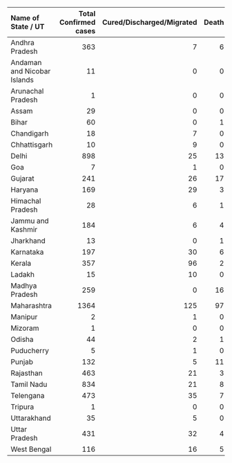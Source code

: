 | Name of State / UT          |   Total Confirmed cases |   Cured/Discharged/Migrated |   Death |
|:----------------------------|------------------------:|----------------------------:|--------:|
| Andhra Pradesh              |                     363 |                           7 |       6 |
| Andaman and Nicobar Islands |                      11 |                           0 |       0 |
| Arunachal Pradesh           |                       1 |                           0 |       0 |
| Assam                       |                      29 |                           0 |       0 |
| Bihar                       |                      60 |                           0 |       1 |
| Chandigarh                  |                      18 |                           7 |       0 |
| Chhattisgarh                |                      10 |                           9 |       0 |
| Delhi                       |                     898 |                          25 |      13 |
| Goa                         |                       7 |                           1 |       0 |
| Gujarat                     |                     241 |                          26 |      17 |
| Haryana                     |                     169 |                          29 |       3 |
| Himachal Pradesh            |                      28 |                           6 |       1 |
| Jammu and Kashmir           |                     184 |                           6 |       4 |
| Jharkhand                   |                      13 |                           0 |       1 |
| Karnataka                   |                     197 |                          30 |       6 |
| Kerala                      |                     357 |                          96 |       2 |
| Ladakh                      |                      15 |                          10 |       0 |
| Madhya Pradesh              |                     259 |                           0 |      16 |
| Maharashtra                 |                    1364 |                         125 |      97 |
| Manipur                     |                       2 |                           1 |       0 |
| Mizoram                     |                       1 |                           0 |       0 |
| Odisha                      |                      44 |                           2 |       1 |
| Puducherry                  |                       5 |                           1 |       0 |
| Punjab                      |                     132 |                           5 |      11 |
| Rajasthan                   |                     463 |                          21 |       3 |
| Tamil Nadu                  |                     834 |                          21 |       8 |
| Telengana                   |                     473 |                          35 |       7 |
| Tripura                     |                       1 |                           0 |       0 |
| Uttarakhand                 |                      35 |                           5 |       0 |
| Uttar Pradesh               |                     431 |                          32 |       4 |
| West Bengal                 |                     116 |                          16 |       5 |